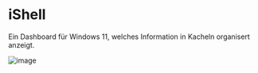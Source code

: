 # iShell

Ein Dashboard für Windows 11, welches Information in Kacheln organisert anzeigt.

![image](https://github.com/user-attachments/assets/2e245cc9-aad2-4857-8ebd-1e76bbd9ace7)
